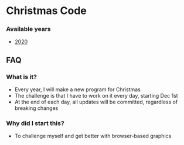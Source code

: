 # Christmas Code

### Available years
- [2020](https://thatguyjs.github.io/Christmas-Code/2020)


## FAQ

### What is it?
 - Every year, I will make a new program for Christmas
 - The challenge is that I have to work on it every day, starting Dec 1st
 - At the end of each day, all updates will be committed, regardless of breaking changes

### Why did I start this?
 - To challenge myself and get better with browser-based graphics
